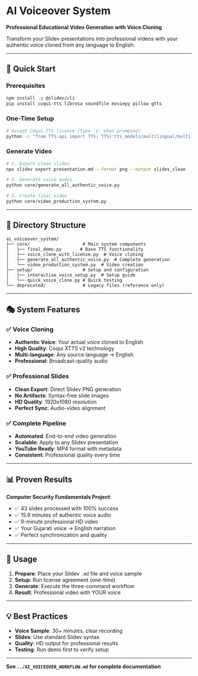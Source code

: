 # AI Voiceover System

**Professional Educational Video Generation with Voice Cloning**

Transform your Slidev presentations into professional videos with your authentic voice cloned from any language to English.

---

## 🎯 **Quick Start**

### Prerequisites
```bash
npm install -g @slidev/cli
pip install coqui-tts librosa soundfile moviepy pillow gtts
```

### One-Time Setup
```bash
# Accept Coqui TTS license (type 'y' when prompted)
python -c "from TTS.api import TTS; TTS('tts_models/multilingual/multi-dataset/xtts_v2')"
```

### Generate Video
```bash
# 1. Export clean slides
npx slidev export presentation.md --format png --output slides_clean

# 2. Generate voice audio
python core/generate_all_authentic_voice.py

# 3. Create final video
python core/video_production_system.py
```

---

## 📁 **Directory Structure**

```
ai_voiceover_system/
├── core/                    # Main system components
│   ├── final_demo.py       # Base TTS functionality
│   ├── voice_clone_with_license.py  # Voice cloning
│   ├── generate_all_authentic_voice.py  # Complete generation
│   └── video_production_system.py  # Video creation
├── setup/                   # Setup and configuration
│   ├── interactive_voice_setup.py  # Setup guide
│   └── quick_voice_clone.py # Quick testing
└── deprecated/              # Legacy files (reference only)
```

---

## 🎭 **System Features**

### ✅ **Voice Cloning**
- **Authentic Voice**: Your actual voice cloned to English
- **High Quality**: Coqui XTTS v2 technology
- **Multi-language**: Any source language → English
- **Professional**: Broadcast-quality audio

### ✅ **Professional Slides**
- **Clean Export**: Direct Slidev PNG generation
- **No Artifacts**: Syntax-free slide images
- **HD Quality**: 1920x1080 resolution
- **Perfect Sync**: Audio-video alignment

### ✅ **Complete Pipeline**
- **Automated**: End-to-end video generation
- **Scalable**: Apply to any Slidev presentation
- **YouTube Ready**: MP4 format with metadata
- **Consistent**: Professional quality every time

---

## 📊 **Proven Results**

**Computer Security Fundamentals Project**:
- ✅ 43 slides processed with 100% success
- ✅ 15.9 minutes of authentic voice audio
- ✅ 9-minute professional HD video
- ✅ Your Gujarati voice → English narration
- ✅ Perfect synchronization and quality

---

## 🚀 **Usage**

1. **Prepare**: Place your Slidev `.md` file and voice sample
2. **Setup**: Run license agreement (one-time)
3. **Generate**: Execute the three-command workflow
4. **Result**: Professional video with YOUR voice

---

## 💡 **Best Practices**

- **Voice Sample**: 30+ minutes, clear recording
- **Slides**: Use standard Slidev syntax
- **Quality**: HD output for professional results
- **Testing**: Run demo first to verify setup

---

**See `../AI_VOICEOVER_WORKFLOW.md` for complete documentation**